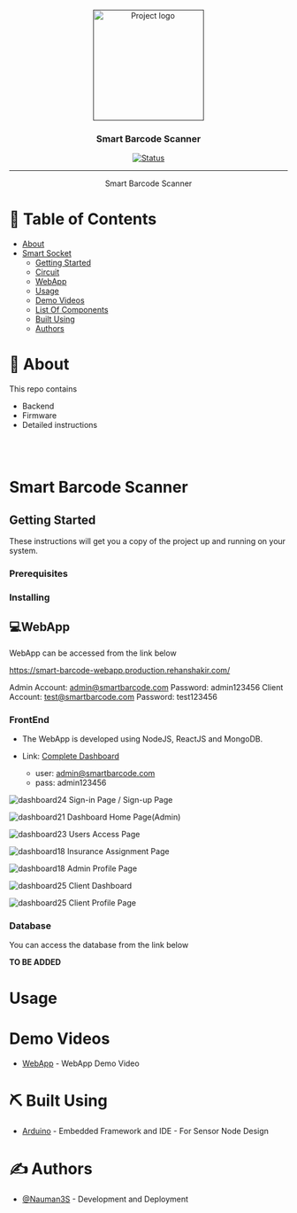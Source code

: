 <p align="center">
  <a href="" rel="noopener">
 <img width=200px height=200px src="artwork/sbs.png" alt="Project logo"></a>
</p>

<h3 align="center">Smart Barcode Scanner</h3>

<div align="center">

[![Status](https://img.shields.io/badge/status-active-success.svg)]()

</div>

---

<p align="center"> Smart Barcode Scanner
    <br> 
</p>

# 📝 Table of Contents

- [About](#about)
- [Smart Socket](#sfms)
  - [Getting Started](#getting_started)
  - [Circuit](#circuit)
  - [WebApp](#webapp)
  - [Usage](#usage)
  - [Demo Videos](#video)
  - [List Of Components](#list)
  - [Built Using](#built_using)
  - [Authors](#authors)


# 📜 About <a name = "about"></a>

This repo contains

- Backend
- Firmware
- Detailed instructions

<br><br>

#   Smart Barcode Scanner<a name = "sfms"></a>
## Getting Started <a name = "getting_started"></a>

These instructions will get you a copy of the project up and running on your system.

### Prerequisites


### Installing <a name = "installing"></a>



## 💻WebApp <a name = "webapp"></a>


WebApp can be accessed from the link below

https://smart-barcode-webapp.production.rehanshakir.com/ 


Admin Account: admin@smartbarcode.com
Password: admin123456
Client Account: test@smartbarcode.com
Password: test123456

### FrontEnd

-   The WebApp is developed using NodeJS, ReactJS and MongoDB.


-   Link: [Complete Dashboard](https://smart-barcode-webapp.production.rehanshakir.com/ )
    *   user: admin@smartbarcode.com
    *   pass: admin123456

![dashboard24](artwork/scr1.png) Sign-in Page / Sign-up Page

![dashboard21](artwork/ascr2.png) Dashboard Home Page(Admin)

![dashboard23](artwork/ascr3.png) Users Access Page

![dashboard18](artwork/ascr4.png) Insurance Assignment Page

![dashboard18](artwork/ascr5.png) Admin Profile Page

![dashboard25](artwork/cscr1.png) Client Dashboard

![dashboard25](artwork/cscr3.png) Client Profile Page

### Database

You can access the database from the link below

**TO BE ADDED**
<!-- 
*   http://Smart Barcode Scanner-data-preview.production.rehanshakir.com/
    *   User: admin
    *   Password: admin

![dashboard115](artwork/db.png) Database -->

# Usage <a name = "usage"></a>

# Demo Videos <a name = "video"></a>

- [WebApp](https://youtu.be/_Q1-vhzjxG8) - WebApp Demo Video

# ⛏️ Built Using <a name = "built_using"></a>


- [Arduino](https://www.arduino.cc/) - Embedded Framework and IDE - For Sensor Node Design


# ✍️ Authors <a name = "authors"></a>

- [@Nauman3S](https://github.com/Nauman3S) - Development and Deployment
